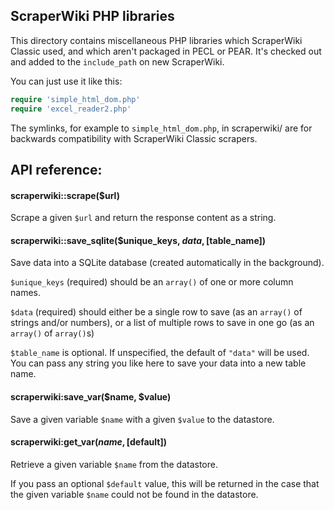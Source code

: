 ScraperWiki PHP libraries
-------------------------

This directory contains miscellaneous PHP libraries which ScraperWiki Classic
used, and which aren't packaged in PECL or PEAR. It's checked out and added to
the `include_path` on new ScraperWiki.

You can just use it like this:

```php
require 'simple_html_dom.php'
require 'excel_reader2.php'
```

The symlinks, for example to `simple_html_dom.php`, in scraperwiki/ are for
backwards compatibility with ScraperWiki Classic scrapers. 


## API reference:

#### scraperwiki::scrape($url)

Scrape a given `$url` and return the response content as a string.

#### scraperwiki::save_sqlite($unique_keys, $data, [$table_name])

Save data into a SQLite database (created automatically in the background).

`$unique_keys` (required) should be an `array()` of one or more column names.

`$data` (required) should either be a single row to save (as an `array()` of strings and/or numbers), or a list of multiple rows to save in one go (as an `array()` of `array()`s)

`$table_name` is optional. If unspecified, the default of `"data"` will be used. You can pass any string you like here to save your data into a new table name.

#### scraperwiki:save_var($name, $value)

Save a given variable `$name` with a given `$value` to the datastore.

#### scraperwiki:get_var($name, [$default])

Retrieve a given variable `$name` from the datastore.

If you pass an optional `$default` value, this will be returned in the case that the given variable `$name` could not be found in the datastore.
